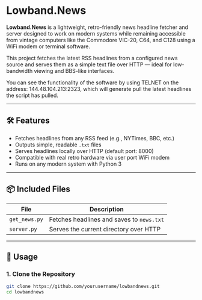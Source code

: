 # Lowband.News

**Lowband.News** is a lightweight, retro-friendly news headline fetcher and server designed to work on modern systems while remaining accessible from vintage computers like the Commodore VIC-20, C64, and C128 using a WiFi modem or terminal software.

This project fetches the latest RSS headlines from a configured news source and serves them as a simple text file over HTTP — ideal for low-bandwidth viewing and BBS-like interfaces.

You can see the functionality of the software by using TELNET on the address: 144.48.104.213:2323, which will generate pull the latest headlines the script has pulled. 

---

## 🛠 Features

- Fetches headlines from any RSS feed (e.g., NYTimes, BBC, etc.)
- Outputs simple, readable `.txt` files
- Serves headlines locally over HTTP (default port: 8000)
- Compatible with real retro hardware via user port WiFi modem
- Runs on any modern system with Python 3

---

## 📦 Included Files

| File         | Description                                     |
|--------------|-------------------------------------------------|
| `get_news.py`| Fetches headlines and saves to `news.txt`       |
| `server.py`  | Serves the current directory over HTTP          |

---

## 🚀 Usage

### 1. Clone the Repository

```bash
git clone https://github.com/yourusername/lowbandnews.git
cd lowbandnews
